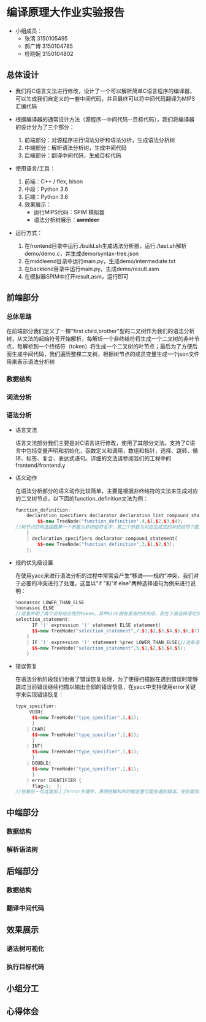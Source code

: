 #  编译原理大作业实验报告

* 小组成员：
  * 张清		3150105495
  * 郝广博     3150104785  
  * 桂晓婉     3150104802  	

## 总体设计

* 我们将C语言文法进行修改，设计了一个可以解析简单C语言程序的编译器，可以生成我们自定义的一套中间代码，并且最终可以将中间代码翻译为MIPS汇编代码

* 根据编译器的通常设计方法（源程序--中间代码--目标代码），我们将编译器的设计分为了三个部分：
  1. 前端部分：对源程序进行词法分析和语法分析，生成语法分析树
  2. 中端部分：解析语法分析树，生成中间代码
  3. 后端部分：翻译中间代码，生成目标代码
* 使用语言/工具：
  1. 前端：C++ / flex, bison
  2. 中段：Python 3.6
  3. 后端：Python 3.6
  4. 效果展示：
     * 运行MIPS代码：SPIM 模拟器
     * 语法分析树展示：**awmleer**
* 运行方式：
  1. 在frontend目录中运行./build.sh生成语法分析器，运行./test.sh解析demo/demo.c，并生成demo/syntax-tree.json
  2. 在middleend目录中运行main.py，生成demo/intermediate.txt
  3. 在backtend目录中运行main.py，生成demo/result.asm
  4. 在模拟器SPIM中打开result.asm，运行即可

## 前端部分

### 总体思路 

在前端部分我们定义了一棵"first child,brother"型的二叉树作为我们的语法分析树，从文法的起始符号开始解析，每解析一个非终结符将生成一个二叉树的非叶节点，每解析到一个终结符（token）将生成一个二叉树的叶节点；最后为了方便后面生成中间代码，我们遍历整棵二叉树，根据树节点的成员变量生成一个json文件用来表示语法分析树

### 数据结构
### 词法分析
### 语法分析

* 语言文法

  语言文法部分我们主要是对C语言进行修改，使用了其部分文法。支持了C语言中包括变量声明和初始化，函数定义和调用，数组和指针，选择、跳转、循环、标签、复合、表达式语句。详细的文法请参阅我们的工程中的frontend/frontend.y

* 语义动作

  在语法分析部分的语义动作比较简单，主要是根据非终结符的文法来生成对应的二叉树节点，以下面的function_definition文法为例：

  ```c++
  function_definition:
      declaration_specifiers declarator declaration_list compound_statement{
          $$=new TreeNode("function_definition",4,$1,$2,$3,$4);
  //树节点的构造函数第一个参数为非终结符名字，第二个参数为对应生成式的非终结符个数，剩下几个参数分别为指向各个非终结符对应的数节点的指针
      }
      | declaration_specifiers declarator compound_statement{
          $$=new TreeNode("function_definition",3,$1,$2,$3);
      };
  ```

* 规约优先级设置

  在使用yacc来进行语法分析的过程中常常会产生“移进——规约”冲突，我们对于必要的冲突进行了处理，这里以"if "和"if else"两种选择语句为例来进行说明：

  ```c++
  %nonassoc LOWER_THAN_ELSE
  %nonassoc ELSE
  //这里声明了两个没有结合性的token，其中ELSE拥有更高的优先级，而在下面选择语句文法的第二项末尾中使用%prec LOWER_THAN_ELSE表明了这条操作的优先级和LOWER_THAN_ELSE一样，而LOWER_THAN_ELSE的优先级低于ELSE，所以在这个移进规约冲突中，会优先执行移进操作
  selection_statement:
        IF '(' expression ')' statement ELSE statement{
        $$=new TreeNode("selection_statement",7,$1,$2,$3,$4,$5,$6,$7);    
      }
      | IF '(' expression ')' statement %prec LOWER_THAN_ELSE{//这条语句的优先级更低
        $$=new TreeNode("selection_statement",5,$1,$2,$3,$4,$5);    
      }
  ```

* 错误恢复

  在语法分析阶段我们也做了错误恢复处理，为了使得扫描器在遇到错误时能够跳过当前错误继续扫描以输出全部的错误信息，在yacc中支持使用error关键字来实现错误恢复：

  ```c++
  type_specifier: 
       VOID{
        $$=new TreeNode("type_specifier",1,$1);
        }
      | CHAR{
        $$=new TreeNode("type_specifier",1,$1);
        }
      | INT{
        $$=new TreeNode("type_specifier",1,$1);
        }
      | DOUBLE{
        $$=new TreeNode("type_specifier",1,$1);
        }
      | error IDENTIFIER {
        flag=1;  };
  //在最后一句这里加上了error关键字，表明在解析的时候这里可能会遇到错误。在后面加上IDENTIFIER这个token表示告诉扫描器继续扫描直到遇到一个IDENTIFIER token为止
  ```

## 中端部分
### 数据结构
### 解析语法树
## 后端部分
### 数据结构
### 翻译中间代码
## 效果展示
### 语法树可视化
### 执行目标代码
## 小组分工
## 心得体会
